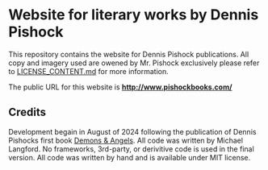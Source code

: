 # Website for literary works by Dennis Pishock

This repository contains the website for Dennis Pishock publications.  All copy and imagery used are owened by Mr. Pishock exclusively please refer to [LICENSE_CONTENT.md](https://github.com/Carnix/pishock-publications/blob/main/LICENSE_CONTENT.md) for more information.

The public URL for this website is **http://www.pishockbooks.com/**

## Credits

Development begain in August of 2024 following the publication of Dennis Pishocks first book [Demons & Angels](https://www.amazon.com/Demons-Angels-Dennis-Pishock/dp/B0DD3QXQTS/ref=tmm_hrd_swatch_0?_encoding=UTF8&qid=&sr=).  All code was written by Michael Langford.  No frameworks, 3rd-party, or derivitive code is used in the final version.  All code was written by hand and is available under MIT license.
